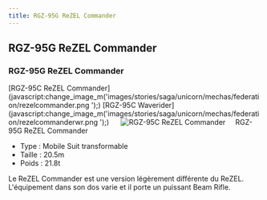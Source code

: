 ```yaml
---
title: RGZ-95G ReZEL Commander
---
```


RGZ-95G ReZEL Commander
-----------------------

### 


### RGZ-95G ReZEL Commander


[RGZ-95C ReZEL Commander](javascript:change_image_m('images/stories/saga/unicorn/mechas/federation/rezelcommander.png
');) [RGZ-95C Waverider](javascript:change_image_m('images/stories/saga/unicorn/mechas/federation/rezelcommanderwr.png
');)      ![
RGZ-95C ReZEL Commander](/images/stories/saga/unicorn/mechas/federation/rezelcommander.png
)    
RGZ-95G ReZEL Commander


* Type : Mobile Suit transformable
* Taille : 20.5m
* Poids : 21.8t


Le ReZEL Commander est une version légèrement différente du ReZEL. L'équipement dans son dos varie et il porte un puissant Beam Rifle.

